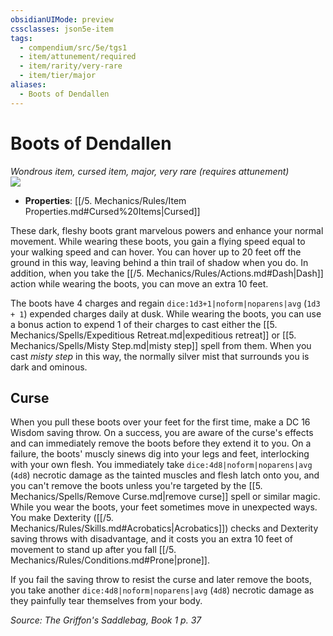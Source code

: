 ```yaml
---
obsidianUIMode: preview
cssclasses: json5e-item
tags:
  - compendium/src/5e/tgs1
  - item/attunement/required
  - item/rarity/very-rare
  - item/tier/major
aliases:
  - Boots of Dendallen
---
```

# Boots of Dendallen
*Wondrous item, cursed item, major, very rare (requires attunement)*  
![](https://raw.githubusercontent.com/TheGiddyLimit/homebrew/master/_img/TGS1/Boots-of-Dendallen.webp#right)  

- **Properties**: [[/5. Mechanics/Rules/Item Properties.md#Cursed%20Items\|Cursed]]

These dark, fleshy boots grant marvelous powers and enhance your normal movement. While wearing these boots, you gain a flying speed equal to your walking speed and can hover. You can hover up to 20 feet off the ground in this way, leaving behind a thin trail of shadow when you do. In addition, when you take the [[/5. Mechanics/Rules/Actions.md#Dash\|Dash]] action while wearing the boots, you can move an extra 10 feet.

The boots have 4 charges and regain `dice:1d3+1|noform|noparens|avg` (`1d3 + 1`) expended charges daily at dusk. While wearing the boots, you can use a bonus action to expend 1 of their charges to cast either the [[5. Mechanics/Spells/Expeditious Retreat.md\|expeditious retreat]] or [[5. Mechanics/Spells/Misty Step.md\|misty step]] spell from them. When you cast *misty step* in this way, the normally silver mist that surrounds you is dark and ominous.

## Curse

When you pull these boots over your feet for the first time, make a DC 16 Wisdom saving throw. On a success, you are aware of the curse's effects and can immediately remove the boots before they extend it to you. On a failure, the boots' muscly sinews dig into your legs and feet, interlocking with your own flesh. You immediately take `dice:4d8|noform|noparens|avg` (`4d8`) necrotic damage as the tainted muscles and flesh latch onto you, and you can't remove the boots unless you're targeted by the [[5. Mechanics/Spells/Remove Curse.md\|remove curse]] spell or similar magic. While you wear the boots, your feet sometimes move in unexpected ways. You make Dexterity ([[/5. Mechanics/Rules/Skills.md#Acrobatics\|Acrobatics]]) checks and Dexterity saving throws with disadvantage, and it costs you an extra 10 feet of movement to stand up after you fall [[/5. Mechanics/Rules/Conditions.md#Prone\|prone]].

If you fail the saving throw to resist the curse and later remove the boots, you take another `dice:4d8|noform|noparens|avg` (`4d8`) necrotic damage as they painfully tear themselves from your body.

*Source: The Griffon's Saddlebag, Book 1 p. 37*
